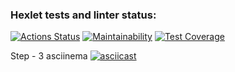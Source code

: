 ### Hexlet tests and linter status:

[![Actions Status](https://github.com/Bexazavr/frontend-project-46/workflows/hexlet-check/badge.svg)](https://github.com/Bexazavr/frontend-project-46/actions)
[![Maintainability](https://api.codeclimate.com/v1/badges/6a587bf82e7e93ddc722/maintainability)](https://codeclimate.com/github/Bexazavr/frontend-project-46/maintainability)
[![Test Coverage](https://api.codeclimate.com/v1/badges/6a587bf82e7e93ddc722/test_coverage)](https://codeclimate.com/github/Bexazavr/frontend-project-46/test_coverage)

Step - 3 asciinema
[![asciicast](https://asciinema.org/a/578300.svg)](https://asciinema.org/a/578300)

